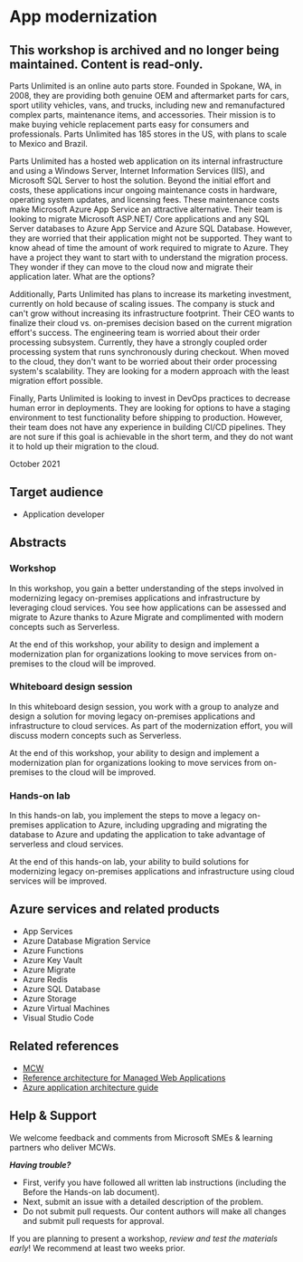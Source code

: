 # App modernization

## This workshop is archived and no longer being maintained. Content is read-only.

Parts Unlimited is an online auto parts store. Founded in Spokane, WA, in 2008, they are providing both genuine OEM and aftermarket parts for cars, sport utility vehicles, vans, and trucks, including new and remanufactured complex parts, maintenance items, and accessories. Their mission is to make buying vehicle replacement parts easy for consumers and professionals. Parts Unlimited has 185 stores in the US, with plans to scale to Mexico and Brazil.

Parts Unlimited has a hosted web application on its internal infrastructure and using a Windows Server, Internet Information Services (IIS), and Microsoft SQL Server to host the solution. Beyond the initial effort and costs, these applications incur ongoing maintenance costs in hardware, operating system updates, and licensing fees. These maintenance costs make Microsoft Azure App Service an attractive alternative. Their team is looking to migrate Microsoft ASP.NET/ Core applications and any SQL Server databases to Azure App Service and Azure SQL Database. However, they are worried that their application might not be supported. They want to know ahead of time the amount of work required to migrate to Azure. They have a project they want to start with to understand the migration process. They wonder if they can move to the cloud now and migrate their application later. What are the options?

Additionally, Parts Unlimited has plans to increase its marketing investment, currently on hold because of scaling issues. The company is stuck and can't grow without increasing its infrastructure footprint. Their CEO wants to finalize their cloud vs. on-premises decision based on the current migration effort's success. The engineering team is worried about their order processing subsystem. Currently, they have a strongly coupled order processing system that runs synchronously during checkout. When moved to the cloud, they don't want to be worried about their order processing system's scalability. They are looking for a modern approach with the least migration effort possible.

Finally, Parts Unlimited is looking to invest in DevOps practices to decrease human error in deployments. They are looking for options to have a staging environment to test functionality before shipping to production. However, their team does not have any experience in building CI/CD pipelines. They are not sure if this goal is achievable in the short term, and they do not want it to hold up their migration to the cloud.

October 2021

## Target audience

- Application developer

## Abstracts

### Workshop

In this workshop, you gain a better understanding of the steps involved in modernizing legacy on-premises applications and infrastructure by leveraging cloud services. You see how applications can be assessed and migrate to Azure thanks to Azure Migrate and complimented with modern concepts such as Serverless.

At the end of this workshop, your ability to design and implement a modernization plan for organizations looking to move services from on-premises to the cloud will be improved.

### Whiteboard design session

In this whiteboard design session, you work with a group to analyze and design a solution for moving legacy on-premises applications and infrastructure to cloud services. As part of the modernization effort, you will discuss modern concepts such as Serverless.

At the end of this workshop, your ability to design and implement a modernization plan for organizations looking to move services from on-premises to the cloud will be improved.

### Hands-on lab

In this hands-on lab, you implement the steps to move a legacy on-premises application to Azure, including upgrading and migrating the database to Azure and updating the application to take advantage of serverless and cloud services.

At the end of this hands-on lab, your ability to build solutions for modernizing legacy on-premises applications and infrastructure using cloud services will be improved.

## Azure services and related products

- App Services
- Azure Database Migration Service
- Azure Functions
- Azure Key Vault
- Azure Migrate
- Azure Redis
- Azure SQL Database
- Azure Storage
- Azure Virtual Machines
- Visual Studio Code

## Related references

- [MCW](https://microsoftcloudworkshop.com)
- [Reference architecture for Managed Web Applications](https://docs.microsoft.com/azure/architecture/reference-architectures/app-service-web-app/basic-web-app)
- [Azure application architecture guide](https://docs.microsoft.com/azure/architecture/guide/)

## Help & Support

We welcome feedback and comments from Microsoft SMEs & learning partners who deliver MCWs.  

***Having trouble?***
- First, verify you have followed all written lab instructions (including the Before the Hands-on lab document).
- Next, submit an issue with a detailed description of the problem.
- Do not submit pull requests. Our content authors will make all changes and submit pull requests for approval.  

If you are planning to present a workshop, *review and test the materials early*! We recommend at least two weeks prior.
